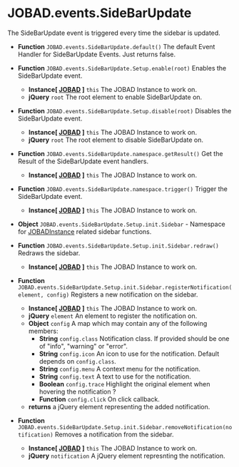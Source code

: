 # JOBAD.events.SideBarUpdate

The SideBarUpdate event is triggered every time the sidebar is updated. 

* **Function** `JOBAD.events.SideBarUpdate.default()` The default Event Handler for SideBarUpdate Events. Just returns false. 

* **Function** `JOBAD.events.SideBarUpdate.Setup.enable(root)` Enables the SideBarUpdate event. 
	* **Instance[ [JOBAD](../JOBADInstance/index.md) ]** `this` The JOBAD Instance to work on. 
	* **jQuery** `root` The root element to enable SideBarUpdate on. 
* **Function** `JOBAD.events.SideBarUpdate.Setup.disable(root)` Disables the SideBarUpdate event. 
	* **Instance[ [JOBAD](../JOBADInstance/index.md) ]** `this` The JOBAD Instance to work on. 
	* **jQuery** `root` The root element to disable SideBarUpdate on. 

* **Function** `JOBAD.events.SideBarUpdate.namespace.getResult()` Get the Result of the SideBarUpdate event handlers. 
	* **Instance[ [JOBAD](../JOBADInstance/index.md) ]** `this` The JOBAD Instance to work on. 

* **Function** `JOBAD.events.SideBarUpdate.namespace.trigger()` Trigger the SideBarUpdate event. 
	* **Instance[ [JOBAD](../JOBADInstance/index.md) ]** `this` The JOBAD Instance to work on. 

* **Object** `JOBAD.events.SideBarUpdate.Setup.init.Sidebar` - Namespace for [JOBADInstance](../JOBADInstance/index.md) related sidebar functions. 

* **Function** `JOBAD.events.SideBarUpdate.Setup.init.Sidebar.redraw()` Redraws the sidebar. 
	* **Instance[ [JOBAD](../JOBADInstance/index.md) ]** `this` The JOBAD Instance to work on. 

* **Function** `JOBAD.events.SideBarUpdate.Setup.init.Sidebar.registerNotification(element, config)` Registers a new notification on the sidebar. 
	* **Instance[ [JOBAD](../JOBADInstance/index.md) ]** `this` The JOBAD Instance to work on. 
	* **jQuery** `element` An element to register the notification on. 
	* **Object** `config` A map which may contain any of the following members: 
		* **String** `config.class` Notification class. If provided should be one of "info", "warning" or "error". 
		* **String** `config.icon` An icon to use for the notification. Default depends on `config.class`. 
		* **String** `config.menu` A context menu for the notification. 
		* **String** `config.text` A text to use for the notification. 
		* **Boolean** `config.trace` Highlight the original element when hovering the notification ? 
		* **Function** `config.click` On click callback. 
	* **returns** a jQuery element representing the added notification. 

* **Function** `JOBAD.events.SideBarUpdate.Setup.init.Sidebar.removeNotification(notification)` Removes a notification from the sidebar. 
	* **Instance[ [JOBAD](../JOBADInstance/index.md) ]** `this` The JOBAD Instance to work on. 
	* **jQuery** `notification` A jQuery element represnting the notification. 

